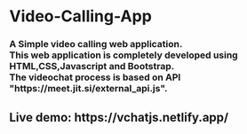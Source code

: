 # Video-Calling-App
<h3> A Simple video calling web application. <br/>This web application is completely developed using HTML,CSS,Javascript and Bootstrap. <br/>The videochat process is based on API "https://meet.jit.si/external_api.js". <br/> </h3>
  <h2> Live demo: https://vchatjs.netlify.app/ </h2>
